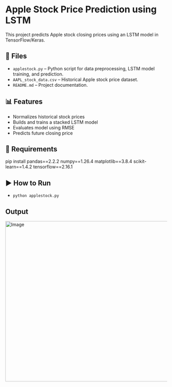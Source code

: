 # Apple Stock Price Prediction using LSTM

This project predicts Apple stock closing prices using an LSTM model in TensorFlow/Keras.

## 📁 Files

- `applestock.py` – Python script for data preprocessing, LSTM model training, and prediction.
- `AAPL_stock_data.csv` – Historical Apple stock price dataset.
- `README.md` – Project documentation.

## 📊 Features

- Normalizes historical stock prices
- Builds and trains a stacked LSTM model
- Evaluates model using RMSE
- Predicts future closing price

## 🧪 Requirements

pip install pandas==2.2.2 numpy==1.26.4 matplotlib==3.8.4 scikit-learn==1.4.2 tensorflow==2.16.1

## ▶️ How to Run

- `python applestock.py`

## Output

<img width="1400" height="500" alt="Image" src="https://github.com/user-attachments/assets/ab4f4c56-ecd4-41ea-9fc3-60f3aa4cb010" />
